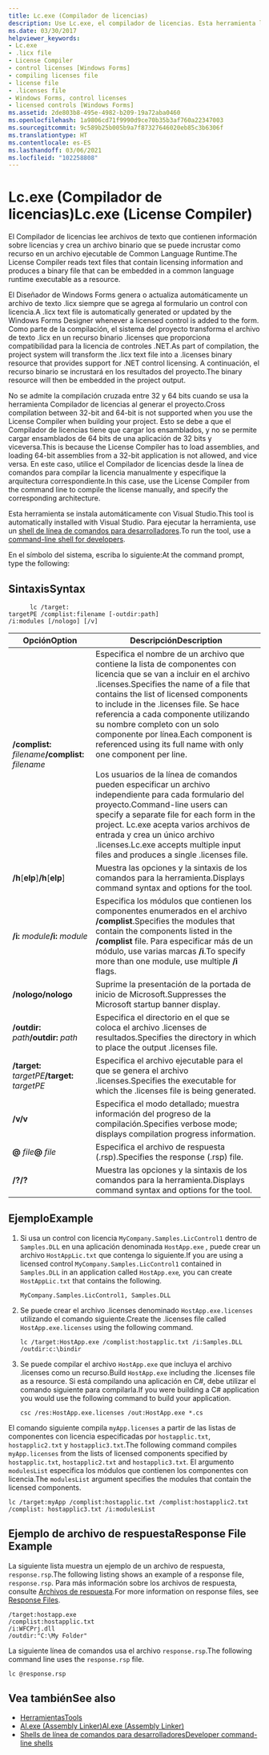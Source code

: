 ```yaml
---
title: Lc.exe (Compilador de licencias)
description: Use Lc.exe, el compilador de licencias. Esta herramienta lee los archivos de texto que tienen información de licencia y crea un archivo binario para insertarlo en un ejecutable de CLR como un recurso.
ms.date: 03/30/2017
helpviewer_keywords:
- Lc.exe
- .licx file
- License Compiler
- control licenses [Windows Forms]
- compiling licenses file
- license file
- .licenses file
- Windows Forms, control licenses
- licensed controls [Windows Forms]
ms.assetid: 2de803b8-495e-4982-b209-19a72aba0460
ms.openlocfilehash: 1a9806cd71f9990d9ce70b35b3af760a22347003
ms.sourcegitcommit: 9c589b25b005b9a7f87327646020eb85c3b6306f
ms.translationtype: HT
ms.contentlocale: es-ES
ms.lasthandoff: 03/06/2021
ms.locfileid: "102258808"
---
```

# <a name="lcexe-license-compiler"></a><span data-ttu-id="54d6b-104">Lc.exe (Compilador de licencias)</span><span class="sxs-lookup"><span data-stu-id="54d6b-104">Lc.exe (License Compiler)</span></span>

<span data-ttu-id="54d6b-105">El Compilador de licencias lee archivos de texto que contienen información sobre licencias y crea un archivo binario que se puede incrustar como recurso en un archivo ejecutable de Common Language Runtime.</span><span class="sxs-lookup"><span data-stu-id="54d6b-105">The License Compiler reads text files that contain licensing information and produces a binary file that can be embedded in a common language runtime executable as a resource.</span></span>  
  
 <span data-ttu-id="54d6b-106">El Diseñador de Windows Forms genera o actualiza automáticamente un archivo de texto .licx siempre que se agrega al formulario un control con licencia.</span><span class="sxs-lookup"><span data-stu-id="54d6b-106">A .licx text file is automatically generated or updated by the Windows Forms Designer whenever a licensed control is added to the form.</span></span> <span data-ttu-id="54d6b-107">Como parte de la compilación, el sistema del proyecto transforma el archivo de texto .licx en un recurso binario .licenses que proporciona compatibilidad para la licencia de controles .NET.</span><span class="sxs-lookup"><span data-stu-id="54d6b-107">As part of compilation, the project system will transform the .licx text file into a .licenses binary resource that provides support for .NET control licensing.</span></span> <span data-ttu-id="54d6b-108">A continuación, el recurso binario se incrustará en los resultados del proyecto.</span><span class="sxs-lookup"><span data-stu-id="54d6b-108">The binary resource will then be embedded in the project output.</span></span>  
  
 <span data-ttu-id="54d6b-109">No se admite la compilación cruzada entre 32 y 64 bits cuando se usa la herramienta Compilador de licencias al generar el proyecto.</span><span class="sxs-lookup"><span data-stu-id="54d6b-109">Cross compilation between 32-bit and 64-bit is not supported when you use the License Compiler when building your project.</span></span> <span data-ttu-id="54d6b-110">Esto se debe a que el Compilador de licencias tiene que cargar los ensamblados, y no se permite cargar ensamblados de 64 bits de una aplicación de 32 bits y viceversa.</span><span class="sxs-lookup"><span data-stu-id="54d6b-110">This is because the License Compiler has to load assemblies, and loading 64-bit assemblies from a 32-bit application is not allowed, and vice versa.</span></span> <span data-ttu-id="54d6b-111">En este caso, utilice el Compilador de licencias desde la línea de comandos para compilar la licencia manualmente y especifique la arquitectura correspondiente.</span><span class="sxs-lookup"><span data-stu-id="54d6b-111">In this case, use the License Compiler from the command line to compile the license manually, and specify the corresponding architecture.</span></span>  
  
 <span data-ttu-id="54d6b-112">Esta herramienta se instala automáticamente con Visual Studio.</span><span class="sxs-lookup"><span data-stu-id="54d6b-112">This tool is automatically installed with Visual Studio.</span></span> <span data-ttu-id="54d6b-113">Para ejecutar la herramienta, use un [shell de línea de comandos para desarrolladores](/visualstudio/ide/reference/command-prompt-powershell).</span><span class="sxs-lookup"><span data-stu-id="54d6b-113">To run the tool, use a [command-line shell for developers](/visualstudio/ide/reference/command-prompt-powershell).</span></span>  
  
 <span data-ttu-id="54d6b-114">En el símbolo del sistema, escriba lo siguiente:</span><span class="sxs-lookup"><span data-stu-id="54d6b-114">At the command prompt, type the following:</span></span>  
  
## <a name="syntax"></a><span data-ttu-id="54d6b-115">Sintaxis</span><span class="sxs-lookup"><span data-stu-id="54d6b-115">Syntax</span></span>  
  
```console
      lc /target:  
targetPE /complist:filename [-outdir:path]  
/i:modules [/nologo] [/v]  
```  
  
|<span data-ttu-id="54d6b-116">Opción</span><span class="sxs-lookup"><span data-stu-id="54d6b-116">Option</span></span>|<span data-ttu-id="54d6b-117">Descripción</span><span class="sxs-lookup"><span data-stu-id="54d6b-117">Description</span></span>|  
|------------|-----------------|  
|<span data-ttu-id="54d6b-118">**/complist:** *filename*</span><span class="sxs-lookup"><span data-stu-id="54d6b-118">**/complist:** *filename*</span></span>|<span data-ttu-id="54d6b-119">Especifica el nombre de un archivo que contiene la lista de componentes con licencia que se van a incluir en el archivo .licenses.</span><span class="sxs-lookup"><span data-stu-id="54d6b-119">Specifies the name of a file that contains the list of licensed components to include in the .licenses file.</span></span> <span data-ttu-id="54d6b-120">Se hace referencia a cada componente utilizando su nombre completo con un solo componente por línea.</span><span class="sxs-lookup"><span data-stu-id="54d6b-120">Each component is referenced using its full name with only one component per line.</span></span><br /><br /> <span data-ttu-id="54d6b-121">Los usuarios de la línea de comandos pueden especificar un archivo independiente para cada formulario del proyecto.</span><span class="sxs-lookup"><span data-stu-id="54d6b-121">Command-line users can specify a separate file for each form in the project.</span></span> <span data-ttu-id="54d6b-122">Lc.exe acepta varios archivos de entrada y crea un único archivo .licenses.</span><span class="sxs-lookup"><span data-stu-id="54d6b-122">Lc.exe accepts multiple input files and produces a single .licenses file.</span></span>|  
|<span data-ttu-id="54d6b-123">**/h**[**elp**]</span><span class="sxs-lookup"><span data-stu-id="54d6b-123">**/h**[**elp**]</span></span>|<span data-ttu-id="54d6b-124">Muestra las opciones y la sintaxis de los comandos para la herramienta.</span><span class="sxs-lookup"><span data-stu-id="54d6b-124">Displays command syntax and options for the tool.</span></span>|  
|<span data-ttu-id="54d6b-125">**/i:** *module*</span><span class="sxs-lookup"><span data-stu-id="54d6b-125">**/i:** *module*</span></span>|<span data-ttu-id="54d6b-126">Especifica los módulos que contienen los componentes enumerados en el archivo **/complist**.</span><span class="sxs-lookup"><span data-stu-id="54d6b-126">Specifies the modules that contain the components listed in the **/complist** file.</span></span> <span data-ttu-id="54d6b-127">Para especificar más de un módulo, use varias marcas **/i**.</span><span class="sxs-lookup"><span data-stu-id="54d6b-127">To specify more than one module, use multiple **/i** flags.</span></span>|  
|<span data-ttu-id="54d6b-128">**/nologo**</span><span class="sxs-lookup"><span data-stu-id="54d6b-128">**/nologo**</span></span>|<span data-ttu-id="54d6b-129">Suprime la presentación de la portada de inicio de Microsoft.</span><span class="sxs-lookup"><span data-stu-id="54d6b-129">Suppresses the Microsoft startup banner display.</span></span>|  
|<span data-ttu-id="54d6b-130">**/outdir:** *path*</span><span class="sxs-lookup"><span data-stu-id="54d6b-130">**/outdir:** *path*</span></span>|<span data-ttu-id="54d6b-131">Especifica el directorio en el que se coloca el archivo .licenses de resultados.</span><span class="sxs-lookup"><span data-stu-id="54d6b-131">Specifies the directory in which to place the output .licenses file.</span></span>|  
|<span data-ttu-id="54d6b-132">**/target:** *targetPE*</span><span class="sxs-lookup"><span data-stu-id="54d6b-132">**/target:** *targetPE*</span></span>|<span data-ttu-id="54d6b-133">Especifica el archivo ejecutable para el que se genera el archivo .licenses.</span><span class="sxs-lookup"><span data-stu-id="54d6b-133">Specifies the executable for which the .licenses file is being generated.</span></span>|  
|<span data-ttu-id="54d6b-134">**/v**</span><span class="sxs-lookup"><span data-stu-id="54d6b-134">**/v**</span></span>|<span data-ttu-id="54d6b-135">Especifica el modo detallado; muestra información del progreso de la compilación.</span><span class="sxs-lookup"><span data-stu-id="54d6b-135">Specifies verbose mode; displays compilation progress information.</span></span>|  
|<span data-ttu-id="54d6b-136">**@** *file*</span><span class="sxs-lookup"><span data-stu-id="54d6b-136">**@** *file*</span></span>|<span data-ttu-id="54d6b-137">Especifica el archivo de respuesta (.rsp).</span><span class="sxs-lookup"><span data-stu-id="54d6b-137">Specifies the response (.rsp) file.</span></span>|  
|<span data-ttu-id="54d6b-138">**/?**</span><span class="sxs-lookup"><span data-stu-id="54d6b-138">**/?**</span></span>|<span data-ttu-id="54d6b-139">Muestra las opciones y la sintaxis de los comandos para la herramienta.</span><span class="sxs-lookup"><span data-stu-id="54d6b-139">Displays command syntax and options for the tool.</span></span>|  
  
## <a name="example"></a><span data-ttu-id="54d6b-140">Ejemplo</span><span class="sxs-lookup"><span data-stu-id="54d6b-140">Example</span></span>  
  
1. <span data-ttu-id="54d6b-141">Si usa un control con licencia `MyCompany.Samples.LicControl1` dentro de `Samples.DLL` en una aplicación denominada `HostApp.exe` *,*  puede crear un archivo `HostAppLic.txt` que contenga lo siguiente.</span><span class="sxs-lookup"><span data-stu-id="54d6b-141">If you are using a licensed control `MyCompany.Samples.LicControl1` contained in `Samples.DLL` in an application called `HostApp.exe`*,* you can create `HostAppLic.txt` that contains the following.</span></span>  
  
    ```text
    MyCompany.Samples.LicControl1, Samples.DLL  
    ```  
  
2. <span data-ttu-id="54d6b-142">Se puede crear el archivo .licenses denominado `HostApp.exe.licenses` utilizando el comando siguiente.</span><span class="sxs-lookup"><span data-stu-id="54d6b-142">Create the .licenses file called `HostApp.exe.licenses` using the following command.</span></span>  
  
    ```console  
    lc /target:HostApp.exe /complist:hostapplic.txt /i:Samples.DLL /outdir:c:\bindir  
    ```  
  
3. <span data-ttu-id="54d6b-143">Se puede compilar el archivo `HostApp.exe` que incluya el archivo .licenses como un recurso.</span><span class="sxs-lookup"><span data-stu-id="54d6b-143">Build `HostApp.exe` including the .licenses file as a resource.</span></span> <span data-ttu-id="54d6b-144">Si está compilando una aplicación en C#, debe utilizar el comando siguiente para compilarla.</span><span class="sxs-lookup"><span data-stu-id="54d6b-144">If you were building a C# application you would use the following command to build your application.</span></span>  
  
    ```console
    csc /res:HostApp.exe.licenses /out:HostApp.exe *.cs  
    ```  
  
 <span data-ttu-id="54d6b-145">El comando siguiente compila `myApp.licenses` a partir de las listas de componentes con licencia especificadas por `hostapplic.txt`, `hostapplic2.txt` y `hostapplic3.txt`.</span><span class="sxs-lookup"><span data-stu-id="54d6b-145">The following command compiles `myApp.licenses` from the lists of licensed components specified by `hostapplic.txt`, `hostapplic2.txt` and `hostapplic3.txt`.</span></span> <span data-ttu-id="54d6b-146">El argumento `modulesList` especifica los módulos que contienen los componentes con licencia.</span><span class="sxs-lookup"><span data-stu-id="54d6b-146">The `modulesList` argument specifies the modules that contain the licensed components.</span></span>  
  
```console  
lc /target:myApp /complist:hostapplic.txt /complist:hostapplic2.txt /complist: hostapplic3.txt /i:modulesList  
```  
  
## <a name="response-file-example"></a><span data-ttu-id="54d6b-147">Ejemplo de archivo de respuesta</span><span class="sxs-lookup"><span data-stu-id="54d6b-147">Response File Example</span></span>  

 <span data-ttu-id="54d6b-148">La siguiente lista muestra un ejemplo de un archivo de respuesta, `response.rsp`.</span><span class="sxs-lookup"><span data-stu-id="54d6b-148">The following listing shows an example of a response file, `response.rsp`.</span></span> <span data-ttu-id="54d6b-149">Para más información sobre los archivos de respuesta, consulte [Archivos de respuesta](/visualstudio/msbuild/msbuild-response-files).</span><span class="sxs-lookup"><span data-stu-id="54d6b-149">For more information on response files, see [Response Files](/visualstudio/msbuild/msbuild-response-files).</span></span>  
  
```text  
/target:hostapp.exe  
/complist:hostapplic.txt
/i:WFCPrj.dll
/outdir:"C:\My Folder"  
```  
  
 <span data-ttu-id="54d6b-150">La siguiente línea de comandos usa el archivo `response.rsp`.</span><span class="sxs-lookup"><span data-stu-id="54d6b-150">The following command line uses the `response.rsp` file.</span></span>  
  
```console  
lc @response.rsp  
```  
  
## <a name="see-also"></a><span data-ttu-id="54d6b-151">Vea también</span><span class="sxs-lookup"><span data-stu-id="54d6b-151">See also</span></span>

- [<span data-ttu-id="54d6b-152">Herramientas</span><span class="sxs-lookup"><span data-stu-id="54d6b-152">Tools</span></span>](index.md)
- [<span data-ttu-id="54d6b-153">Al.exe (Assembly Linker)</span><span class="sxs-lookup"><span data-stu-id="54d6b-153">Al.exe (Assembly Linker)</span></span>](al-exe-assembly-linker.md)
- [<span data-ttu-id="54d6b-154">Shells de línea de comandos para desarrolladores</span><span class="sxs-lookup"><span data-stu-id="54d6b-154">Developer command-line shells</span></span>](/visualstudio/ide/reference/command-prompt-powershell)
